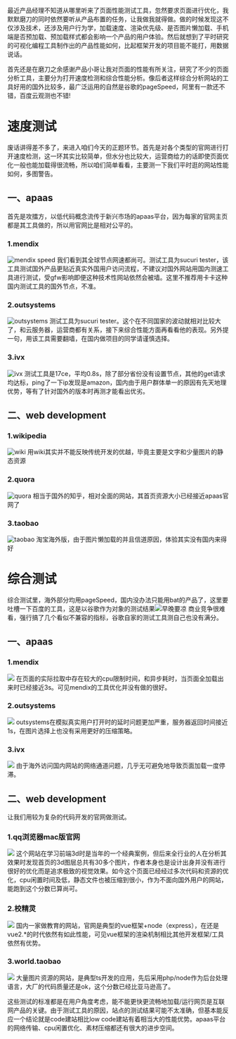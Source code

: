 最近产品经理不知道从哪里听来了页面性能测试工具，忽然要求页面进行优化，我默默磨刀的同时依然要听从产品布置的任务，让我做我就得做。做的时候发现这不仅涉及技术，还涉及用户行为学，加载速度、渲染优先级、是否图片懒加载、手机端是否预加载、预加载样式都会影响一个产品的用户体验。然后就想到了平时研究的可视化编程工具制作出的产品性能如何，比起框架开发的项目能不能打，用数据说话。

首先还是在磨刀之余感谢产品小哥让我对页面的性能有所关注，研究了不少的页面分析工具，主要分为打开速度检测和综合性能分析。像后者这样综合分析网站的工具好用的国外比较多，最广泛运用的自然是谷歌的pageSpeed，阿里有一款还不错，百度云观测也不错!

# 速度测试
废话讲得差不多了，来进入咱们今天的正题环节。首先是对各个类型的官网进行打开速度检测，这一环其实比较简单，但水分也比较大，运营商给力的话即使页面优化一般也能加载得很流畅，所以咱们简单看看，主要测一下我们平时逛的网站性能如何，多图警告。
## 一、apaas
首先是攻擂方，以低代码概念流传于新兴市场的apaas平台，因为每家的官网主页都是其工具做的，所以用官网比是相对公平的。
### 1.mendix
![mendix speed](https://file3.ih5.cn/v35/files/df8db8ed4041e106d8e831ed131ec82f_115310_958_565.png)
我们看到其全球节点网速都尚可。测试工具为sucuri tester，该工具测试国外产品更贴近真实外国用户访问流程，不建议对国外网站用国内测速工具进行测试，受gfw影响即便这种技术性网站依然会被墙。这里不推荐用卡卡这种国内测试工具的国外节点，不准。
### 2.outsystems
![outsystems](https://file3.ih5.cn/v35/files/1049fcf9c5d0f27cce20dc9ca9b75c8e_189181_960_877.png)
测试工具为sucuri tester。这个在不同国家的波动就相对比较大了，和云服务器，运营商都有关系，接下来综合性能方面再看看他的表现。另外提一句，用该工具需要翻墙，在国内做项目的同学请谨慎选择。
### 3.ivx
![ivx](https://file3.ih5.cn/v35/files/3901a40a66d15051c8fe431e36581c9a_491231_1196_4098.png)
测试工具是17ce，平均0.8s，除了部分省份没有设置节点，其他的get请求均达标，ping了一下ip发现是amazon，国内由于用户群体单一的原因有先天地理优势，等有了针对国外的版本时再测才能看出优劣。
## 二、web development
### 1.wikipedia
![wiki](https://file3.ih5.cn/v35/files/12b4c5af7e354cc3c3f7756eafc34871_180743_959_875.png)
用wiki其实并不能反映传统开发的优越，毕竟主要是文字和少量图片的静态资源
### 2.quora
![quora](https://file3.ih5.cn/v35/files/7f14ff21a2dabe69f157b2e62a54f27d_153532_957_873.png)
相当于国外的知乎，相对全面的网站，其首页资源大小已经接近apaas官网了
### 3.taobao
![taobao](https://file3.ih5.cn/v35/files/cdb384b0d76d6fd03a51f6492a661dcd_109787_954_523.png)
淘宝海外版，由于图片懒加载的并且信道原因，体验其实没有国内来得好
# 综合测试
综合测试里，海外部分均用pageSpeed，国内没办法只能用bat的产品了，这里要吐槽一下百度的工具，这是以谷歌作为对象的测试结果![早晚要凉](https://file3.ih5.cn/v35/files/0f46d9ab57fc0c871aefdd1fd4858d82_21666_991_379.png)
商业竞争很难看，强行搞了几个看似不兼容的指标，谷歌自家的测试工具测自己也没有满分。
## 一、apaas
### 1.mendix
![](https://file3.ih5.cn/v35/files/43b9e8208d3b7915f260765a63c69fc2_110992_752_1375.png)
在页面的实际拉取中存在较大的cpu限制时间，和异步耗时，当页面全加载出来时已经接近3s。可见mendix的工具优化并没有做的很好。
### 2.outsystems
![](https://file3.ih5.cn/v35/files/5ae422f052b63da9ea0c71c7b5222fa0_108770_760_1535.png)
outsystems在模拟真实用户打开时的延时问题更加严重，服务器返回时间接近1s，在图片选择上也没有采用更好的压缩策略。
### 3.ivx
![](https://file3.ih5.cn/v35/files/61b2d2888525761d7ff0e033eb10122e_91822_773_1468.png)
由于海外访问国内网站的网络通道问题，几乎无可避免地导致页面加载一度停滞。
## 二、web development
让我们用较为复杂的代码开发的官网做测试。
### 1.qq浏览器mac版官网
![](https://file3.ih5.cn/v35/files/54ec440078810241df33c3751eac1562_97372_741_1210.png)
这个网站在学习前端3d时是当年的一个经典案例，但后来全行业的人在分析其效果时发现首页的3d图层总共有30多个图片，作者本身也是设计出身并没有进行很好的优化而是追求极致的视觉效果。如今这个页面已经经过多次代码和资源的优化，cpu闲置时间及低，静态文件也被压缩到很小，作为不面向国外用户的网站，能跑到这个分数已算尚可。
### 2.校精灵
![](https://file3.ih5.cn/v35/files/89b61b244c948dbec6980e23e080b7fe_72940_747_1117.png)
国内一家做教育的网站，官网是典型的vue框架+node（express），在还是vue2.*的时代依然有如此性能，可见vue框架的渲染机制相比其他开发框架/工具依然有优势。
### 3.world.taobao
![](https://file3.ih5.cn/v35/files/18c69a262d5c4f0a2dc6f485fb335a89_94968_760_1382.png)
大量图片资源的网站，是典型ts开发的应用，先后采用php/node作为后台处理语言，大厂的代码质量还是ok，这个分数已经比亚马逊高了。

这些测试的标准都是在用户角度考虑，能不能更快更流畅地加载/运行网页是互联网产品的关键。由于测试工具的原因，站点的测试结果可能不太准确，但基本能反应一个结论就是code建站相比low code建站有着相当大的性能优势。apaas平台的网络传输、cpu闲置优化、素材压缩都还有很大的进步空间。
